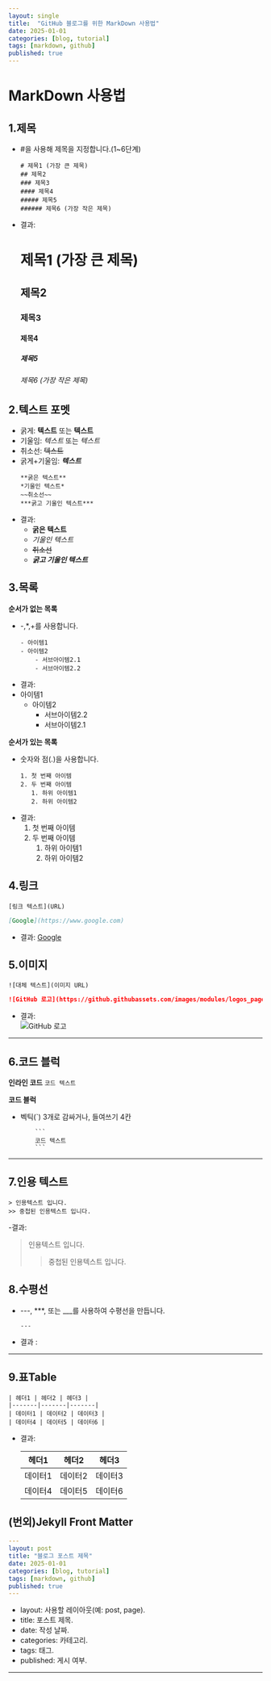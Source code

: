 ```yaml
---
layout: single
title:  "GitHub 블로그를 위한 MarkDown 사용법"
date: 2025-01-01
categories: [blog, tutorial]
tags: [markdown, github]
published: true
---
```

# MarkDown 사용법

## 1.제목
- #을 사용해 제목을 지정합니다.(1~6단계)

    ```
    # 제목1 (가장 큰 제목)
    ## 제목2
    ### 제목3
    #### 제목4
    ##### 제목5
    ###### 제목6 (가장 작은 제목)
    ```
-   결과:
    # 제목1 (가장 큰 제목)
    ## 제목2
    ### 제목3
    #### 제목4
    ##### 제목5
    ###### 제목6 (가장 작은 제목)       

## 2.텍스트 포멧
- 굵게: **텍스트** 또는 __텍스트__
- 기울임: *텍스트* 또는 _텍스트_
- 취소선: ~~텍스트~~
- 굵게+기울임: ***텍스트***
    ```
    **굵은 텍스트**
    *기울인 텍스트*
    ~~취소선~~
    ***굵고 기울인 텍스트***
    ```
- 결과:     
    - **굵은 텍스트**        
    - *기울인 텍스트*       
    - ~~취소선~~      
    - ***굵고 기울인 텍스트***        

## 3.목록
**순서가 없는 목록**
- -,*,+를 사용합니다.
    ```
    - 아이템1
    - 아이템2
        - 서브아이템2.1
        - 서브아이템2.2
    ```
- 결과:
- 아이템1
    - 아이템2
        - 서브아이템2.2
        - 서브아이템2.1

**순서가 있는 목록**
- 숫자와 점(.)을 사용합니다.
    ```
    1. 첫 번째 아이템
    2. 두 번째 아이템
       1. 하위 아이템1
       2. 하위 아이템2
    ```
- 결과:     
    1. 첫 번째 아이템
    2. 두 번째 아이템
       1. 하위 아이템1
       2. 하위 아이템2

## 4.링크
`[링크 텍스트](URL)`
```md
[Google](https://www.google.com)
```
- 결과: [Google](https://www.google.com)

## 5.이미지
`![대체 텍스트](이미지 URL)`
```md
![GitHub 로고](https://github.githubassets.com/images/modules/logos_page/GitHub-Mark.png)
```
- 결과:     
![GitHub 로고](https://github.githubassets.com/images/modules/logos_page/GitHub-Mark.png)

---
## 6.코드 블럭
**인라인 코드** `코드 텍스트`

**코드 블럭**       
- 벡틱(`) 3개로 감싸거나, 들여쓰기 4칸
    ```
        ```
        코드 텍스트
        ```
    ```

---

## 7.인용 텍스트
```
> 인용텍스트 입니다.
>> 중첩된 인용텍스트 입니다.
```
-결과:      
> 인용텍스트 입니다.
>> 중첩된 인용텍스트 입니다.


## 8.수평선
- ---, ***, 또는 ___를 사용하여 수평선을 만듭니다.

    ```
    ---
    ```
- 결과 :     
---

## 9.표Table
```
| 헤더1 | 헤더2 | 헤더3 |
|-------|-------|-------|
| 데이터1 | 데이터2 | 데이터3 |
| 데이터4 | 데이터5 | 데이터6 |
```
- 결과:

    | 헤더1 | 헤더2 | 헤더3 |
    |-------|-------|-------|
    | 데이터1 | 데이터2 | 데이터3 |
    | 데이터4 | 데이터5 | 데이터6 |

## (번외)Jekyll Front Matter
```yml
---
layout: post
title: "블로그 포스트 제목"
date: 2025-01-01
categories: [blog, tutorial]
tags: [markdown, github]
published: true
---
```
- layout: 사용할 레이아웃(예: post, page).
- title: 포스트 제목.
- date: 작성 날짜.
- categories: 카테고리.
- tags: 태그.
- published: 게시 여부.

---

